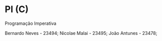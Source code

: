 # PI (C)
Programação Imperativa

Bernardo Neves - 23494; Nicolae Malai - 23495; João Antunes - 23478;
